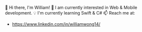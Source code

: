 👋 Hi there, I'm William!
🚀 I am currently interested in Web & Mobile development. 
💡 I'm currently learning Swift & C#
📫 Reach me at:
-  https://www.linkedin.com/in/williamwong14/
